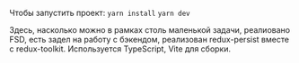 Чтобы запустить проект:
`yarn install`
`yarn dev`

Здесь, насколько можно в рамках столь маленькой задачи, реалиовано FSD, 
есть задел на работу с бэкендом, реализован redux-persist вместе с redux-toolkit.
Используется TypeScript, Vite для сборки.

